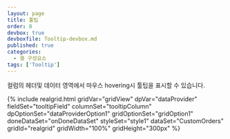 ```yaml
---
layout: page
title: 툴팁
order: 8
devbox: true
devboxfile: Tooltip-devbox.md
published: true
categories:
  - 셀 구성요소
tags: ['Tooltip']
---
```


컬럼의 헤더및 데이터 영역에서 마우스 hovering시 툴팁을 표시할 수 있습니다.

<script>
	var onDoneDataSet = function() {
		gridView.onShowTooltip = function (grid, index, value) {
		    var column = index.column;
		    var itemIndex = index.itemIndex;
		     
		    var tooltip = value;
		    if (column == "OrderID") {
		        tooltip = "No: " + value +
		            "\r\nSales Emp: " + grid.getValue(itemIndex, "EmployeeID") +
		            "\r\nProduct:" + grid.getValue(itemIndex, "ProductName") +
		            "\r\nQty:" + grid.getValue(itemIndex, "Quantity");
		    } else if (column == "CustomerID") {
		        tooltip = "Id: " + value +
		            "\r\nName: " + grid.getValue(itemIndex, "CompanyName") +
		            "\r\nPhone:" + grid.getValue(itemIndex, "Phone");
		    } else if (column == "ShipVia") {
		        tooltip = "ShipVia: " + value +
		            "\r\nShip Name: " + grid.getValue(itemIndex, "ShipName") +
		            "(" + grid.getValue(itemIndex, "ShipAddress") +  " " +
		                  grid.getValue(itemIndex, "ShipCity") + " " +
		                  grid.getValue(itemIndex, "ShipCountry") +  ")" +
		            "\r\nFreight:" + grid.getValue(itemIndex, "Freight");
		    }
		    return tooltip;
		}
	}
</script>

{% include realgrid.html
  gridVar="gridView"
  dpVar="dataProvider"
  fieldSet="tooltipField"
  columnSet="tooltipColumn"
  dpOptionSet="dataProviderOption1"
  gridOptionSet="gridOption1"
  doneDataSet="onDoneDataSet"
  styleSet="style1"
  dataSet="CustomOrders"
  gridId="realgrid"
  gridWidth="100%"
  gridHeight="300px" %}